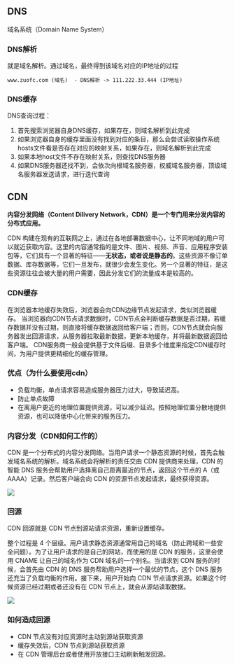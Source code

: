 ## DNS
域名系统（Domain Name System）

### DNS解析
就是域名解析。通过域名，最终得到该域名对应的IP地址的过程
```shell
www.zuofc.com (域名)  - DNS解析 -> 111.222.33.444 (IP地址)
```

### DNS缓存
DNS查询过程：
1. 首先搜索浏览器自身DNS缓存，如果存在，则域名解析到此完成
2. 如果浏览器自身的缓存里面没有找到对应的条目，那么会尝试读取操作系统hosts文件看是否存在对应的映射关系，如果存在，则域名解析到此完成
3. 如果本地host文件不存在映射关系，则查找DNS服务器
4. 如果DNS服务器还找不到，会依次向根域名服务器，权威域名服务器，顶级域名服务器发送请求，进行迭代查询

## CDN

**内容分发网络（Content Dilivery Network，CDN）是一个专门用来分发内容的分布式应用。**

CDN 构建在现有的互联网之上，通过在各地部署数据中心，让不同地域的用户可以就近获取内容。这里的内容通常指的是文件、图片、视频、声音、应用程序安装包等，它们具有一个显著的特征——**无状态，或者说是静态的**。这些资源不像订单数据、库存数据等，它们一旦发布，就很少会发生变化。另一个显著的特征，是这些资源往往会被大量的用户需要，因此分发它们的流量成本是较高的。

### CDN缓存
在浏览器本地缓存失效后，浏览器会向CDN边缘节点发起请求，类似浏览器缓存。
当浏览器向CDN节点请求数据时，CDN节点会判断缓存数据是否过期，若缓存数据并没有过期，则直接将缓存数据返回给客户端；否则，CDN节点就会向服务器发出回源请求，从服务器拉取最新数据，更新本地缓存，并将最新数据返回给客户端。 CDN服务商一般会提供基于文件后缀、目录多个维度来指定CDN缓存时间，为用户提供更精细化的缓存管理。

### 优点（为什么要使用cdn）

- 负载均衡，单点请求容易造成服务器压力过大，导致延迟高。
- 防止单点故障
- 在离用户更近的地理位置提供资源，可以减少延迟。按照地理位置分散地提供资源，也可以降低中心化带来的服务压力。

### 内容分发（CDN如何工作的）

CDN 是一个分布式的内容分发网络。当用户请求一个静态资源的时候，首先会触发域名系统的解析。域名系统会将解析的责任交由 CDN 提供商来处理，CDN 的智能 DNS 服务会帮助用户选择离自己距离最近的节点，返回这个节点的 A（或 AAAA）记录。然后客户端会向 CDN 的资源节点发起请求，最终获得资源。

![](https://s0.lgstatic.com/i/image6/M00/41/EE/CioPOWCvAPCAKWMAAAM_tmZAhpc658.png)

### 回源

CDN 回源就是 CDN 节点到源站请求资源，重新设置缓存。

整个过程是 4 个层级。用户请求静态资源通常用自己的域名（防止跨域和一些安全问题）。为了让用户请求的是自己的网站，而使用的是 CDN 的服务，这里会使用 CNAME 让自己的域名作为 CDN 域名的一个别名。当请求到 CDN 服务的时候，会首先由 CDN 的 DNS 服务帮助用户选择一个最优的节点，这个 DNS 服务还充当了负载均衡的作用。接下来，用户开始向 CDN 节点请求资源。如果这个时候资源已经过期或者还没有在 CDN 节点上，就会从源站读取数据。

![](https://s0.lgstatic.com/i/image6/M01/41/89/Cgp9HWCsuLeABoBAAAJfmJcMOc0952.png)

### 如何造成回源

- CDN 节点没有对应资源时主动到源站获取资源
- 缓存失效后，CDN 节点到源站获取资源
- 在 CDN 管理后台或者使用开放接口主动刷新触发回源。